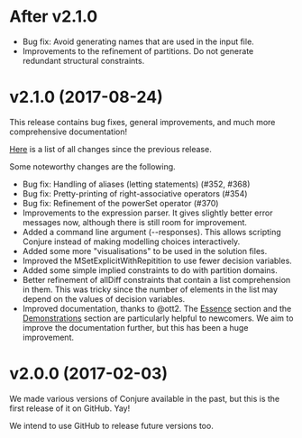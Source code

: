 
# After v2.1.0

- Bug fix: Avoid generating names that are used in the input file.
- Improvements to the refinement of partitions. Do not generate redundant structural constraints.

# v2.1.0 (2017-08-24)

This release contains bug fixes, general improvements, and much more comprehensive documentation!

[Here](https://github.com/conjure-cp/conjure/compare/v2.0.0...v2.1.0) is a list of all changes since the previous release.

Some noteworthy changes are the following.

- Bug fix: Handling of aliases (letting statements) (#352, #368)
- Bug fix: Pretty-printing of right-associative operators (#354)
- Bug fix: Refinement of the powerSet operator (#370)
- Improvements to the expression parser. It gives slightly better error messages now, although there is still room for improvement.
- Added a command line argument (--responses). This allows scripting Conjure instead of making modelling choices interactively.
- Added some more "visualisations" to be used in the solution files.
- Improved the MSetExplicitWithRepitition to use fewer decision variables.
- Added some simple implied constraints to do with partition domains.
- Better refinement of allDiff constraints that contain a list comprehension in them. This was tricky since the number of elements in the list may depend on the values of decision variables.
- Improved documentation, thanks to @ott2. The [Essence](https://conjure.readthedocs.io/en/v2.1.0/essence.html) section and the [Demonstrations](https://conjure.readthedocs.io/en/v2.1.0/demonstrations.html) section are particularly helpful to newcomers. We aim to improve the documentation further, but this has been a huge improvement.


# v2.0.0 (2017-02-03)

We made various versions of Conjure available in the past, but this is the first release of it on GitHub. Yay!

We intend to use GitHub to release future versions too.

